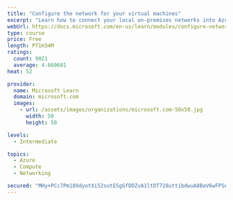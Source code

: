 ```yaml
---
title: "Configure the network for your virtual machines"
excerpt: "Learn how to connect your local on-premises networks into Azure using virtual networks, VPN gateways, and Azure ExpressRoute."
webUrl: https://docs.microsoft.com/en-us/learn/modules/configure-network-for-azure-virtual-machines/
type: course
price: Free
length: PT1H34M
ratings:
  count: 9021
  average: 4.660681
heat: 52

provider:
  name: Microsoft Learn
  domain: microsoft.com
  images:
    - url: /assets/images/organizations/microsoft.com-50x50.jpg
      width: 50
      height: 50

levels:
  - Intermediate

topics:
  - Azure
  - Compute
  - Networking

secured: "MHy+PCc7Pm189dyotXi52sutESgGfDDZvA1ltDT728uttibdwuA8BaV6wFPSebQJ/ccOFh5OZeZFTzRY/JJS+F6wKIK0xDcEcW2tUquppJySlM2cN4ecRh73UwS7Ob8XfGRrr6ZGI0rh8FXgBZc8O8fc8gbasGriSezsFapIkbfWVDAriHboIXx4tUAmoos/RuH5s8LJWfEoJaUKVZEaeRpKzSpSGz/qYeEFi4AbKCFXWJvXYN++sp2h7VvrS/IGv3jLYsuhfI7gifVbBCbfD3ZO8y0wMXILxUEhe3attlSrSc3TM4egmVmYdv6N/IUfliLu2Z8jB+w/1MNXi+5yT6pXFSJzVq3pYLT+wYdONFjF1lDD+xjGjRh0vT0TJFl7URRm9Hg+M2+HyIb7y8ybzlkZurXwmfXNFqIvz7YKmdg=;pkD9NJxwxT7KQ8ZAHYGrVw=="
---
```


